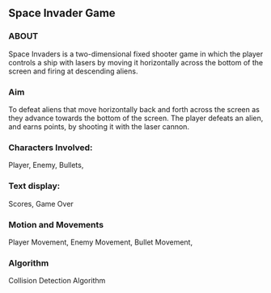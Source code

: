 ## Space Invader Game ##                                                                
### ABOUT ###
Space Invaders is a two-dimensional fixed shooter game in which the player controls a ship with lasers by moving it horizontally across the bottom of the screen and firing at descending aliens.
### Aim ###  
To defeat aliens that move horizontally back and forth across the screen as they advance towards the bottom of the screen. The player defeats an alien, and earns points, by shooting it with the laser cannon.

### Characters Involved: ###
Player,
Enemy,
Bullets,

### Text display: ###
Scores,
Game Over

### Motion and Movements ###
Player Movement,
Enemy Movement,
Bullet Movement,

### Algorithm ###
Collision Detection Algorithm


